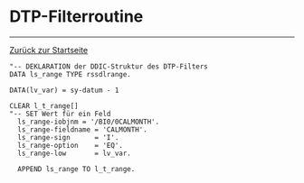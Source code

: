 # DTP-Filterroutine
---

[Zurück zur Startseite](https://wolfgangzeller.github.io/ABAP-for-SAP-BW/)

```abap
"-- DEKLARATION der DDIC-Struktur des DTP-Filters
DATA ls_range TYPE rssdlrange.

DATA(lv_var) = sy-datum - 1

CLEAR l_t_range[]
"-- SET Wert für ein Feld
  ls_range-iobjnm = '/BI0/0CALMONTH'.
  ls_range-fieldname = 'CALMONTH'.
  ls_range-sign      = 'I'.
  ls_range-option    = 'EQ'. 
  ls_range-low       = lv_var.

  APPEND ls_range TO l_t_range.
  ```
